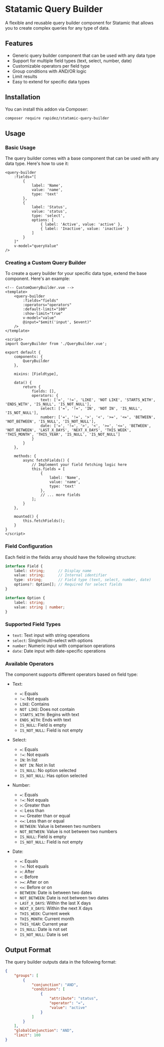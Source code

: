 # Statamic Query Builder

A flexible and reusable query builder component for Statamic that allows you to create complex queries for any type of data.

## Features

- Generic query builder component that can be used with any data type
- Support for multiple field types (text, select, number, date)
- Customizable operators per field type
- Group conditions with AND/OR logic
- Limit results
- Easy to extend for specific data types

## Installation

You can install this addon via Composer:

```bash
composer require rapidez/statamic-query-builder
```

## Usage

### Basic Usage

The query builder comes with a base component that can be used with any data type. Here's how to use it:

```vue
<query-builder
    :fields="[
        {
            label: 'Name',
            value: 'name',
            type: 'text'
        },
        {
            label: 'Status',
            value: 'status',
            type: 'select',
            options: [
                { label: 'Active', value: 'active' },
                { label: 'Inactive', value: 'inactive' }
            ]
        }
    ]"
    v-model="queryValue"
/>
```

### Creating a Custom Query Builder

To create a query builder for your specific data type, extend the base component. Here's an example:

```vue
<!-- CustomQueryBuilder.vue -->
<template>
    <query-builder
        :fields="fields"
        :operators="operators"
        :default-limit="100"
        :show-limit="true"
        v-model="value"
        @input="$emit('input', $event)"
    />
</template>

<script>
import QueryBuilder from './QueryBuilder.vue';

export default {
    components: {
        QueryBuilder
    },

    mixins: [Fieldtype],

    data() {
        return {
            fields: [],
            operators: {
                text: ['=', '!=', 'LIKE', 'NOT LIKE', 'STARTS_WITH', 'ENDS_WITH', 'IS_NULL', 'IS_NOT_NULL'],
                select: ['=', '!=', 'IN', 'NOT IN', 'IS_NULL', 'IS_NOT_NULL'],
                number: ['=', '!=', '>', '<', '>=', '<=', 'BETWEEN', 'NOT_BETWEEN', 'IS_NULL', 'IS_NOT_NULL'],
                date: ['=', '!=', '>', '<', '>=', '<=', 'BETWEEN', 'NOT_BETWEEN', 'LAST_X_DAYS', 'NEXT_X_DAYS', 'THIS_WEEK', 'THIS_MONTH', 'THIS_YEAR', 'IS_NULL', 'IS_NOT_NULL']
            }
        }
    },

    methods: {
        async fetchFields() {
            // Implement your field fetching logic here
            this.fields = [
                {
                    label: 'Name',
                    value: 'name',
                    type: 'text'
                },
                // ... more fields
            ];
        }
    },

    mounted() {
        this.fetchFields();
    }
}
</script>
```

### Field Configuration

Each field in the fields array should have the following structure:

```typescript
interface Field {
    label: string;      // Display name
    value: string;      // Internal identifier
    type: string;       // Field type (text, select, number, date)
    options?: Option[]; // Required for select fields
}

interface Option {
    label: string;
    value: string | number;
}
```

### Supported Field Types

- `text`: Text input with string operations
- `select`: Single/multi-select with options
- `number`: Numeric input with comparison operations
- `date`: Date input with date-specific operations

### Available Operators

The component supports different operators based on field type:

- Text:
  - `=`: Equals
  - `!=`: Not equals
  - `LIKE`: Contains
  - `NOT LIKE`: Does not contain
  - `STARTS_WITH`: Begins with text
  - `ENDS_WITH`: Ends with text
  - `IS_NULL`: Field is empty
  - `IS_NOT_NULL`: Field is not empty

- Select:
  - `=`: Equals
  - `!=`: Not equals
  - `IN`: In list
  - `NOT IN`: Not in list
  - `IS_NULL`: No option selected
  - `IS_NOT_NULL`: Has option selected

- Number:
  - `=`: Equals
  - `!=`: Not equals
  - `>`: Greater than
  - `<`: Less than
  - `>=`: Greater than or equal
  - `<=`: Less than or equal
  - `BETWEEN`: Value is between two numbers
  - `NOT_BETWEEN`: Value is not between two numbers
  - `IS_NULL`: Field is empty
  - `IS_NOT_NULL`: Field is not empty

- Date:
  - `=`: Equals
  - `!=`: Not equals
  - `>`: After
  - `<`: Before
  - `>=`: After or on
  - `<=`: Before or on
  - `BETWEEN`: Date is between two dates
  - `NOT_BETWEEN`: Date is not between two dates
  - `LAST_X_DAYS`: Within the last X days
  - `NEXT_X_DAYS`: Within the next X days
  - `THIS_WEEK`: Current week
  - `THIS_MONTH`: Current month
  - `THIS_YEAR`: Current year
  - `IS_NULL`: Date is not set
  - `IS_NOT_NULL`: Date is set

## Output Format

The query builder outputs data in the following format:

```json
{
    "groups": [
        {
            "conjunction": "AND",
            "conditions": [
                {
                    "attribute": "status",
                    "operator": "=",
                    "value": "active"
                }
            ]
        }
    ],
    "globalConjunction": "AND",
    "limit": 100
}
